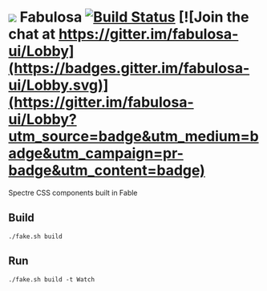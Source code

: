 
# <img src="https://cdn.rawgit.com/tmonte/fabulosa/master/docs/Fabulosa.Docs/assets/logo_64.svg"> Fabulosa [![Build Status](https://travis-ci.com/tmonte/fabulosa.svg?branch=master)](https://travis-ci.com/tmonte/fabulosa) [![Join the chat at https://gitter.im/fabulosa-ui/Lobby](https://badges.gitter.im/fabulosa-ui/Lobby.svg)](https://gitter.im/fabulosa-ui/Lobby?utm_source=badge&utm_medium=badge&utm_campaign=pr-badge&utm_content=badge)
Spectre CSS components built in Fable

## Build

`./fake.sh build`

## Run

`./fake.sh build -t Watch`
